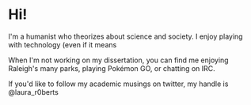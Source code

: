 # Hi!

I'm a humanist who theorizes about science and society. I enjoy playing with technology (even if it means 

When I'm not working on my dissertation, you can find me enjoying Raleigh's many parks, playing Pokémon GO, or chatting on IRC. 

If you'd like to follow my academic musings on twitter, my handle is @laura_r0berts


